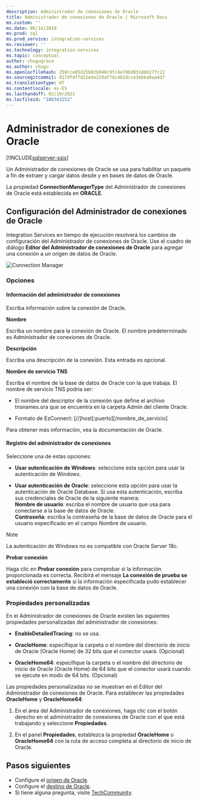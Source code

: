 ```yaml
---
description: Administrador de conexiones de Oracle
title: Administrador de conexiones de Oracle | Microsoft Docs
ms.custom: ''
ms.date: 08/14/2019
ms.prod: sql
ms.prod_service: integration-services
ms.reviewer: ''
ms.technology: integration-services
ms.topic: conceptual
author: chugugrace
ms.author: chugu
ms.openlocfilehash: 258cce05d25b02b046c9fc4e79bd031d6b27fc22
ms.sourcegitcommit: 917df4ffd22e4a229af7dc481dcce3ebba0aa4d7
ms.translationtype: HT
ms.contentlocale: es-ES
ms.lasthandoff: 02/10/2021
ms.locfileid: "100343252"
---
```

# <a name="oracle-connection-manager"></a>Administrador de conexiones de Oracle

[!INCLUDE[sqlserver-ssis](../../includes/applies-to-version/sqlserver-ssis.md)]

Un Administrador de conexiones de Oracle se usa para habilitar un paquete a fin de extraer y cargar datos desde y en bases de datos de Oracle.

La propiedad **ConnectionManagerType** del Administrador de conexiones de Oracle está establecida en **ORACLE**.

## <a name="configuring-the-oracle-connection-manager"></a>Configuración del Administrador de conexiones de Oracle

Integration Services en tiempo de ejecución resolverá los cambios de configuración del Administrador de conexiones de Oracle. Use el cuadro de diálogo **Editor del Administrador de conexiones de Oracle** para agregar una conexión a un origen de datos de Oracle.

![Connection Manager](media/oracle-connection-manager.png)

### <a name="options"></a>Opciones

#### <a name="connection-manager-information"></a>Información del administrador de conexiones

Escriba información sobre la conexión de Oracle.

**Nombre**

Escriba un nombre para la conexión de Oracle. El nombre predeterminado es Administrador de conexiones de Oracle. 

**Descripción** 

Escriba una descripción de la conexión. Esta entrada es opcional.

**Nombre de servicio TNS**

Escriba el nombre de la base de datos de Oracle con la que trabaja. El nombre de servicio TNS podría ser:

- El nombre del descriptor de la conexión que define el archivo tnsnames.ora que se encuentra en la carpeta Admin del cliente Oracle.

- Formato de EzConnect: [//]host[:puerto][/nombre_de_servicio]

Para obtener más información, vea la documentación de Oracle.

#### <a name="connection-manager-logging"></a>Registro del administrador de conexiones

Seleccione una de estas opciones:

- **Usar autenticación de Windows**: seleccione esta opción para usar la autenticación de Windows.

- **Usar autenticación de Oracle**: seleccione esta opción para usar la autenticación de Oracle Database. Si usa esta autenticación, escriba sus credenciales de Oracle de la siguiente manera:  
    **Nombre de usuario**: escriba el nombre de usuario que usa para conectarse a la base de datos de Oracle.  
    **Contraseña**: escriba la contraseña de la base de datos de Oracle para el usuario especificado en el campo Nombre de usuario.

> [!NOTE]
>
>La autenticación de Windows no es compatible con Oracle Server 18c.

**Probar conexión**

Haga clic en **Probar conexión** para comprobar si la información proporcionada es correcta. Recibirá el mensaje **La conexión de prueba se estableció correctamente** si la información especificada pudo establecer una conexión con la base de datos de Oracle.

### <a name="custom-properties"></a>Propiedades personalizadas

En el Administrador de conexiones de Oracle existen las siguientes propiedades personalizadas del administrador de conexiones:

- **EnableDetailedTracing**: no se usa.

- **OracleHome**: especifique la carpeta o el nombre del directorio de inicio de Oracle (Oracle Home) de 32 bits que el conector usará. (Opcional)

- **OracleHome64**: especifique la carpeta o el nombre del directorio de inicio de Oracle (Oracle Home) de 64 bits que el conector usará cuando se ejecute en modo de 64 bits. (Opcional)

Las propiedades personalizadas no se muestran en el Editor del Administrador de conexiones de Oracle. Para establecer las propiedades **OracleHome** y **OracleHome64**:

1. En el área del Administrador de conexiones, haga clic con el botón derecho en el administrador de conexiones de Oracle con el que está trabajando y seleccione **Propiedades**.

2. En el panel **Propiedades**, establezca la propiedad **OracleHome** o **OracleHome64** con la ruta de acceso completa al directorio de inicio de Oracle.

## <a name="next-steps"></a>Pasos siguientes

- Configure el [origen de Oracle](oracle-source.md).
- Configure el [destino de Oracle](oracle-destination.md).
- Si tiene alguna pregunta, visite [TechCommunity](https://aka.ms/AA5u35j).
